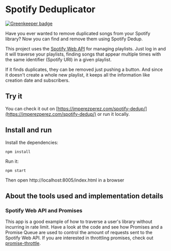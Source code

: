 # Spotify Deduplicator

[![Greenkeeper badge](https://badges.greenkeeper.io/JMPerez/spotify-dedup.svg)](https://greenkeeper.io/)

Have you ever wanted to remove duplicated songs from your Spotify library? Now you can find and remove them using Spotify Dedup.

This project uses the [Spotify Web API](https://developer.spotify.com/web-api/) for managing playlists. Just log in and it will traverse your playlists, finding songs that appear multiple times with the same identifier (Spotify URI) in a given playlist.

If it finds duplicates, they can be removed just pushing a button. And since it doesn't create a whole new playlist, it keeps all the information like creation date and subscribers.

## Try it

You can check it out on [https://jmperezperez.com/spotify-dedup/](https://jmperezperez.com/spotify-dedup/) or run it locally.

## Install and run

Install the dependencies:

    npm install

Run it:

    npm start

Then open http://localhost:8005/index.html in a browser

## About the tools used and implementation details

### Spotify Web API and Promises

This app is a good example of how to traverse a user's library without incurring in rate limit. Have a look at the code and see how Promises and a Promise Queue are used to control the amount of requests sent to the Spotify Web API. If you are interested in throttling promises, check out [promise-throttle](https://github.com/JMPerez/promise-throttle).
